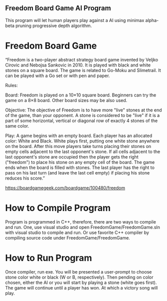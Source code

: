 ## Freedom Board Game AI Program
This program will let human players play against a AI using minimax alpha-beta pruning progressive depth algorithm.

# Freedom Board Game
“Freedom is a two-player abstract strategy board game invented by Veljko Cirovic and Nebojsa Sankovic in 2010. It is played with black and white stones on a square board. The game is related to Go-Moku and Slimetrail. It can be played with a Go set or with pen and paper.

Rules:

Board: Freedom is played on a 10×10 square board. Beginners can try the game on a 8×8 board. Other board sizes may be also used.

Objective: The objective of Freedom is to have more "live" stones at the end of the game, than your opponent. A stone is considered to be "live" if it is a part of some horizontal, vertical or diagonal row of exactly 4 stones of the same color.

Play: A game begins with an empty board. Each player has an allocated color: White and Black. White plays first, putting one white stone anywhere on the board. After this move players take turns placing their stones on empty cells adjacent to the last opponent's stone. If all cells adjacent to the last opponent's stone are occupied then the player gets the right ("freedom") to place his stone on any empty cell of the board. The game ends when the board is filled with stones. The last player has the right to pass on his last turn (and leave the last cell empty) if placing his stone reduces his score.”

https://boardgamegeek.com/boardgame/100480/freedom

# How to Compile Program
Program is programmed in C++, therefore, there are two ways to compile and run. One, use visual studio and open FreedomGame/FreedomGame.sln with visual studio to compile and run. Or use favorite C++ compiler by compiling source code under FreedomGame/FreedomGame.

# How to Run Program
Once compiler, run exe. You will be presented a user-prompt to choose stone color white or black (W or B, respectively). Then pending on color chosen, either the AI or you will start by playing a stone (white goes first). The game will continue until a player has won. At which a victory song will play. 